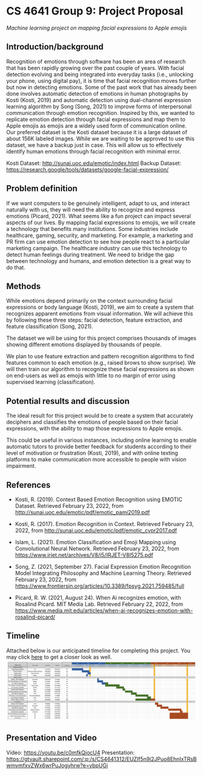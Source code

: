 # CS 4641 Group 9: Project Proposal
*Machine learning project on mapping facial expressions to Apple emojis*

## Introduction/background 

Recognition of emotions through software has been an area of research that has been rapidly growing over the past couple of years. With facial detection evolving and being integrated into everyday tasks (i.e., unlocking your phone, using digital pay), it is time that facial recognition moves further but now in detecting emotions. Some of the past work that has already been done involves automatic detection of emotions in human photographs by Kosti (Kosti, 2019) and automatic detection using dual-channel expression learning algorithm by Song (Song, 2021) to improve forms of interpersonal communication through emotion recognition. Inspired by this, we wanted to replicate emotion detection through facial expressions and map them to Apple emojis as emojis are a widely used form of communication online. Our preferred dataset is the Kosti dataset because it is a large dataset of about 156K labeled images. While we are waiting to be approved to use this dataset, we have a backup just in case. This will allow us to effectively identify human emotions through facial recognition with minimal error. 

Kosti Dataset: http://sunai.uoc.edu/emotic/index.html
Backup Dataset: https://research.google/tools/datasets/google-facial-expression/
 

## Problem definition 

If we want computers to be genuinely intelligent, adapt to us, and interact naturally with us, they will need the ability to recognize and express emotions (Picard, 2021). What seems like a fun project can impact several aspects of our lives. By mapping facial expressions to emojis, we will create a technology that benefits many institutions. Some industries include healthcare, gaming, security, and marketing. For example, a marketing and PR firm can use emotion detection to see how people react to a particular marketing campaign. The healthcare industry can use this technology to detect human feelings during treatment. We need to bridge the gap between technology and humans, and emotion detection is a great way to do that. 

 

## Methods 

While emotions depend primarily on the context surrounding facial expressions or body language (Kosti, 2019), we aim to create a system that recognizes apparent emotions from visual information. We will achieve this by following these three steps: facial detection, feature extraction, and feature classification (Song, 2021).  

The dataset we will be using for this project comprises thousands of images showing different emotions displayed by thousands of people.   

We plan to use feature extraction and pattern recognition algorithms to find features common to each emotion (e.g., raised brows to show surprise). We will then train our algorithm to recognize these facial expressions as shown on end-users as well as emojis with little to no margin of error using supervised learning (classification). 

 

## Potential results and discussion 

The ideal result for this project would be to create a system that accurately deciphers and classifies the emotions of people based on their facial expressions, with the ability to map those expressions to Apple emojis.  

This could be useful in various instances, including online learning to enable automatic tutors to provide better feedback for students according to their level of motivation or frustration (Kosti, 2019), and with online texting platforms to make communication more accessible to people with vision impairment. 

 

## References 

- Kosti, R. (2019). Context Based Emotion Recognition using EMOTIC Dataset. Retrieved February 23, 2022, from http://sunai.uoc.edu/emotic/pdf/emotic_pami2019.pdf 

- Kosti, R. (2017). Emotion Recognition in Context. Retrieved February 23, 2022, from http://sunai.uoc.edu/emotic/pdf/emotic_cvpr2017.pdf 

- Islam, L. (2021). Emotion Classification and Emoji Mapping using Convolutional Neural Network. Retrieved February 23, 2022, from https://www.irjet.net/archives/V8/i5/IRJET-V8I5275.pdf 

- Song, Z. (2021, September 27). Facial Expression Emotion Recognition Model Integrating Philosophy and Machine Learning Theory. Retrieved February 23, 2022, from https://www.frontiersin.org/articles/10.3389/fpsyg.2021.759485/full 

- Picard, R. W. (2021, August 24). When Ai recognizes emotion, with Rosalind Picard. MIT Media Lab. Retrieved February 22, 2022, from https://www.media.mit.edu/articles/when-ai-recognizes-emotion-with-rosalind-picard/ 


## Timeline 
Attached below is our anticipated timeline for completing this project. You may click [here](https://docs.google.com/spreadsheets/d/1gdtmGyuqDqsXoawf1rPn08ourgeTl3u5ylTovp2m1GM/edit?usp=sharing) to get a closer look as well.
![timeline](timeline.png)

## Presentation and Video
Video: https://youtu.be/c0mfkQjocU4
Presentation: https://gtvault.sharepoint.com/:p:/s/CS4641312/EUZlf5n9j2JPuo8EhnIxTRsBwmvmfxvZWx6wrPuJogyhrw?e=ybpUGi
